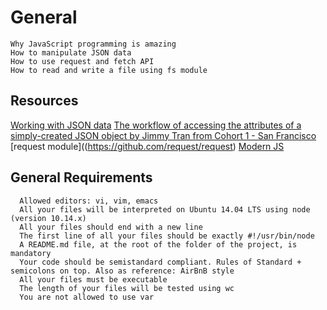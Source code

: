 # General
    Why JavaScript programming is amazing
    How to manipulate JSON data
    How to use request and fetch API
    How to read and write a file using fs module

  ## Resources

  [Working with JSON data](https://developer.mozilla.org/en-US/docs/Learn/JavaScript/Objects/JSON)
  [The workflow of accessing the attributes of a simply-created JSON object by Jimmy Tran from Cohort 1 - San Francisco](https://medium.com/@vietkieutie/the-workflow-of-accessing-the-attributes-of-a-simply-created-json-object-82a5b33e2319)
  [request module]((https://github.com/request/request)
  [Modern JS](https://github.com/mbeaudru/modern-js-cheatsheet)
  
  
  ## General Requirements
      Allowed editors: vi, vim, emacs
      All your files will be interpreted on Ubuntu 14.04 LTS using node (version 10.14.x)
      All your files should end with a new line
      The first line of all your files should be exactly #!/usr/bin/node
      A README.md file, at the root of the folder of the project, is mandatory
      Your code should be semistandard compliant. Rules of Standard + semicolons on top. Also as reference: AirBnB style
      All your files must be executable
      The length of your files will be tested using wc
      You are not allowed to use var

